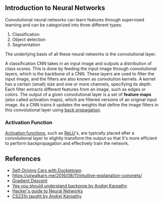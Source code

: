 ## Introduction to Neural Networks

Convolutional neural networks can learn features through supervised learning and can be categorized into three different types:

1. Classification 
2. Object detection
3. Segmentation

The underlying basis of all these neural networks is the convolutional layer.

A classification CNN takes in an input image and outputs a distribution of class scores.
This is done by feeding the input image through convolutional layers, which is the backbone of a CNN.
These layers are used to filter the input image, and the filters are also known as convolution kernels.
A kernel has a certain (small) size and one or more channels, specifying its depth.
Each filter extracts different features from an image, such as edges or colors. 
The output of a given convolutional layer is a set of **feature maps** (also called activation maps), which are filtered versions of an original input image.
As a CNN trains it updates the weights that define the image filters in this convolutional layer using [back propagation](https://en.wikipedia.org/wiki/Backpropagation).


### Activation Function

[Activation functions](https://en.wikipedia.org/wiki/Activation_function), such as [ReLU](https://en.wikipedia.org/wiki/Rectifier_(neural_networks))'s, are typically placed after a convolutional layer to slightly 
transform the output so that it's more efficient to perform backpropagation and effectively train the network.



## References

- [Self-Driving Cars with Duckietown](https://learning.edx.org/course/course-v1:ETHx+DT-01x+1T2021/block-v1:ETHx+DT-01x+1T2021+type@sequential+block@e82fa6cafbee43feaa24c77408ea5658/block-v1:ETHx+DT-01x+1T2021+type@vertical+block@05e2bb20a6f34d77be200ce92047e6d8)
- https://ujjwalkarn.me/2016/08/11/intuitive-explanation-convnets/
- [Gradient Descent](https://en.wikipedia.org/wiki/Gradient_descent)
- [Yes you should understand backprop by Andrej Karpathy](https://karpathy.medium.com/yes-you-should-understand-backprop-e2f06eab496b)
- [Hacker's guide to Neural Networks](http://karpathy.github.io/neuralnets/)
- [CS231n taught by Andrej Karpathy](https://www.youtube.com/watch?v=NfnWJUyUJYU&list=PLkt2uSq6rBVctENoVBg1TpCC7OQi31AlC)
